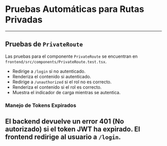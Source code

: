 # Pruebas Automáticas para Rutas Privadas

---

## Pruebas de `PrivateRoute`

Las pruebas para el componente `PrivateRoute` se encuentran en `frontend/src/components/PrivateRoute.test.tsx`.

*   Redirige a `/login` si no autenticado.
*   Renderiza el contenido si autenticado.
*   Redirige a `/unauthorized` si el rol no es correcto.
*   Renderiza el contenido si el rol es correcto.
*   Muestra el indicador de carga mientras se autentica.

### Manejo de Tokens Expirados

El backend devuelve un error 401 (No autorizado) si el token JWT ha expirado. El frontend redirige al usuario a `/login`.
---
